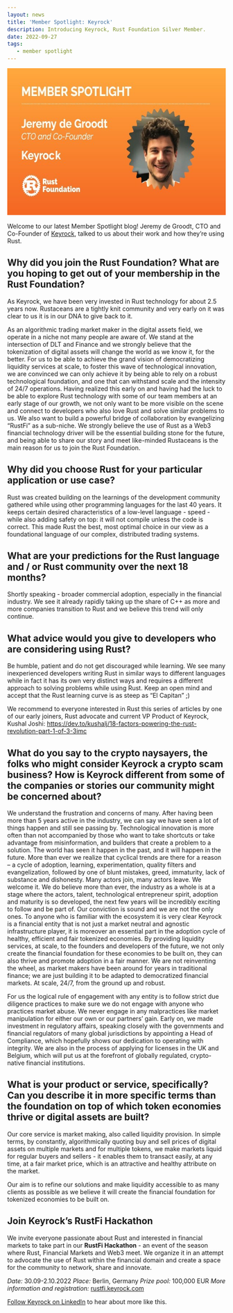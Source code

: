 ```yaml
---
layout: news
title: 'Member Spotlight: Keyrock'
description: Introducing Keyrock, Rust Foundation Silver Member.
date: 2022-09-27
tags:
   - member spotlight
---
```

<img src="/img/news/2022-09-27-member-spotlight-keyrock/member-spotlight-keyrock.jpg" width="602" height="338" />

Welcome to our latest Member Spotlight blog! Jeremy de Groodt, CTO and Co-Founder of <a href="https://keyrock.eu/">Keyrock</a>, talked to us about their work and how they’re using Rust.

## Why did you join the Rust Foundation? What are you hoping to get out of your membership in the Rust Foundation?

As Keyrock, we have been very invested in Rust technology for about 2.5 years now. Rustaceans are a tightly knit community and very early on it was clear to us it is in our DNA to give back to it.

As an algorithmic trading market maker in the digital assets field, we operate in a niche not many people are aware of. We stand at the intersection of DLT and Finance and we strongly believe that the tokenization of digital assets will change the world as we know it, for the better. For us to be able to achieve the grand vision of democratizing liquidity services at scale, to foster this wave of technological innovation, we are convinced we can only achieve it by being able to rely on a robust technological foundation, and one that can withstand scale and the intensity of 24/7 operations. Having realized this early on and having had the luck to be able to explore Rust technology with some of our team members at an early stage of our growth, we not only want to be more visible on the scene and connect to developers who also love Rust and solve similar problems to us. We also want to build a powerful bridge of collaboration by evangelizing “RustFi” as a sub-niche. We strongly believe the use of Rust as a Web3 financial technology driver will be the essential building stone for the future, and being able to share our story and meet like-minded Rustaceans is the main reason for us to join the Rust Foundation.

## Why did you choose Rust for your particular application or use case?

Rust was created building on the learnings of the development community gathered while using other programming languages for the last 40 years. It keeps certain desired characteristics of a low-level language - speed - while also adding safety on top: it will not compile unless the code is correct. This made Rust the best, most optimal choice in our view as a foundational language of our complex, distributed trading systems.

## What are your predictions for the Rust language and / or Rust community over the next 18 months?

Shortly speaking - broader commercial adoption, especially in the financial industry. We see it already rapidly taking up the share of C++ as more and more companies transition to Rust and we believe this trend will only continue.

## What advice would you give to developers who are considering using Rust?

Be humble, patient and do not get discouraged while learning. We see many inexperienced developers writing Rust in similar ways to different languages while in fact it has its own very distinct ways and requires a different approach to solving problems while using Rust. Keep an open mind and accept that the Rust learning curve is as steep as “El Capitan” ;)

We recommend to everyone interested in Rust this series of articles by one of our early joiners, Rust advocate and current VP Product of Keyrock, Kushal Joshi: https://dev.to/kushalj/18-factors-powering-the-rust-revolution-part-1-of-3-3imc

## What do you say to the crypto naysayers, the folks who might consider Keyrock a crypto scam business? How is Keyrock different from some of the companies or stories our community might be concerned about?

We understand the frustration and concerns of many. After having been more than 5 years active in the industry, we can say we have seen a lot of things happen and still see passing by. Technological innovation is more often than not accompanied by those who want to take shortcuts or take advantage from misinformation, and builders that create a problem to a solution. The world has seen it happen in the past, and it will happen in the future. More than ever we realize that cyclical trends are there for a reason – a cycle of adoption, learning, experimentation, quality filters and evangelization, followed by one of blunt mistakes, greed, immaturity, lack of substance and dishonesty. Many actors join, many actors leave. We welcome it. We do believe more than ever, the industry as a whole is at a stage where the actors, talent, technological entrepreneur spirit, adoption and maturity is so developed, the next few years will be incredibly exciting to follow and be part of. Our conviction is sound and we are not the only ones. To anyone who is familiar with the ecosystem it is very clear Keyrock is a financial entity that is not just a market neutral and agnostic infrastructure player, it is moreover an essential part in the adoption cycle of healthy, efficient and fair tokenized economies. By providing liquidity services, at scale, to the founders and developers of the future, we not only create the financial foundation for these economies to be built on, they can also thrive and promote adoption in a fair manner. We are not reinventing the wheel, as market makers have been around for years in traditional finance; we are just building it to be adapted to democratized financial markets. At scale, 24/7, from the ground up and robust.

For us the logical rule of engagement with any entity is to follow strict due diligence practices to make sure we do not engage with anyone who practices market abuse. We never engage in any malpractices like market manipulation for either our own or our partners’ gain. Early on, we made investment in regulatory affairs, speaking closely with the governments and financial regulators of many global jurisdictions by appointing a Head of Compliance, which hopefully shows our dedication to operating with integrity. We are also in the process of applying for licenses in the UK and Belgium, which will put us at the forefront of globally regulated, crypto-native financial institutions.

## What is your product or service, specifically? Can you describe it in more specific terms than the foundation on top of which token economies thrive or digital assets are built?

Our core service is market making, also called liquidity provision. In simple terms, by constantly, algorithmically quoting buy and sell prices of digital assets on multiple markets and for multiple tokens, we make markets liquid for regular buyers and sellers - it enables them to transact easily, at any time, at a fair market price, which is an attractive and healthy attribute on the market.

Our aim is to refine our solutions and make liquidity accessible to as many clients as possible as we believe it will create the financial foundation for tokenized economies to be built on.

## Join Keyrock’s RustFi Hackathon

We invite everyone passionate about Rust and interested in financial markets to take part in our **RustFi Hackathon** - an event of the season where Rust, Financial Markets and Web3 meet. We organize it in an attempt to advocate the use of Rust within the financial domain and create a space for the community to network, share and innovate.

*Date:* 30.09-2.10.2022
*Place:* Berlin, Germany
*Prize pool:* 100,000 EUR
*More information and registration:* [rustfi.keyrock.com](https://rustfi.keyrock.com/)

<a href="https://www.linkedin.com/company/11259345/admin/">Follow Keyrock on LinkedIn</a> to hear about more like this.
